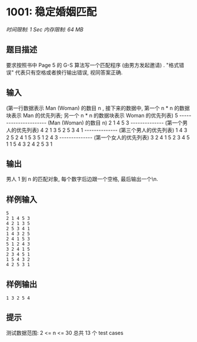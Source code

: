 # 1001: 稳定婚姻匹配

*时间限制: 1 Sec 内存限制: 64 MB*

## 题目描述

要求按照书中 Page 5 的 G-S 算法写一个匹配程序 (由男方发起邀请) . "格式错误" 代表只有空格或者换行输出错误, 视同答案正确.

## 输入

(第一行数据表示 Man (Woman) 的数目 n , 接下来的数据中, 第一个 n * n 的数据
块表示 Man 的优先列表; 另一个 n * n 的数据块表示 Woman 的优先列表)
5 ---------------------- (Man (Woman) 的数目 n)
2 1 4 5 3 -------------- (第一个男人的优先列表)
4 2 1 3 5
2 5 3 4 1 -------------- (第三个男人的优先列表)
1 4 3 2 5
2 4 1 5 3
5 1 2 4 3 -------------- (第一个女人的优先列表)
3 2 4 1 5
2 3 4 5 1
1 5 4 3 2
4 2 5 3 1

## 输出

男人 1 到 n 的匹配对象, 每个数字后边跟一个空格, 最后输出一个\n.

## 样例输入

```
5
2 1 4 5 3
4 2 1 3 5
2 5 3 4 1
1 4 3 2 5
2 4 1 5 3
5 1 2 4 3
3 2 4 1 5
2 3 4 5 1
1 5 4 3 2
4 2 5 3 1
```

## 样例输出

```
1 3 2 5 4
```

## 提示

测试数据范围:
2 <= n <= 30
总共 13 个 test cases